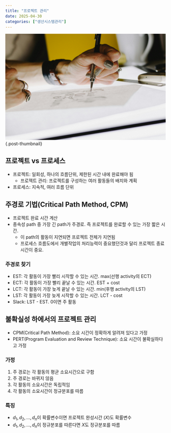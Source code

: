 ```yaml
---
title: "프로젝트 관리"
date: 2025-04-30
categories: ["생산시스템관리"]
---
```


![](/img/human-thumb.jpg){.post-thumbnail}

## 프로젝트 vs 프로세스

- 프로젝트: 일회성, 하나의 흐름단위, 제한된 시간 내에 완료해야 됨
    - 프로젝트 관리: 프로젝트를 구성하는 여러 활동들의 배치와 계획
- 프로세스: 지속적, 여러 흐름 단위

## 주경로 기법(Critical Path Method, CPM)

- 프로젝트 완료 시간 계산
- 종속성 path 중 가장 긴 path가 주경로. 즉 프로젝트를 완료할 수 있는 가장 짧은 시간.
    - 이 path의 활동이 지연되면 프로젝트 전체가 지연됨
    - 프로세스 흐름도에서 개별작업의 처리능력이 중요했던것과 달리 프로젝트 종료 시간이 중요.

### 주경로 찾기

- EST: 각 활동이 가장 빨리 시작할 수 있는 시간. max(선행 activity의 ECT)
- ECT: 각 활동이 가장 빨리 끝날 수 있는 시간. EST + cost
- LCT: 각 활동이 가장 늦게 끝날 수 있는 시간. min(후행 activity의 LST)
- LST: 각 활동이 가장 늦게 시작할 수 있는 시간. LCT - cost
- Slack: LST - EST. 0이면 주 활동

## 불확실성 하에서의 프로젝트 관리

- CPM(Critical Path Method): 소요 시간이 정확하게 알려져 있다고 가정
- PERT(Program Evaluation and Review Technique): 소요 시간이 불확실하다고 가정

### 가정

1. 주 경로는 각 활동의 평균 소요시간으로 구함
1. 주 경로는 바뀌지 않음
1. 각 활동의 소요시간은 독립적임
1. 각 활동의 소요시간이 정규분포를 따름

### 특징

- $d_1, d_2, ..., d_n$이 확률변수이면 프로젝트 완성시간 ($X$)도 확률변수
- $d_1, d_2, ..., d_n$이 정규분포를 따른다면 $X$도 정규분포를 따름



